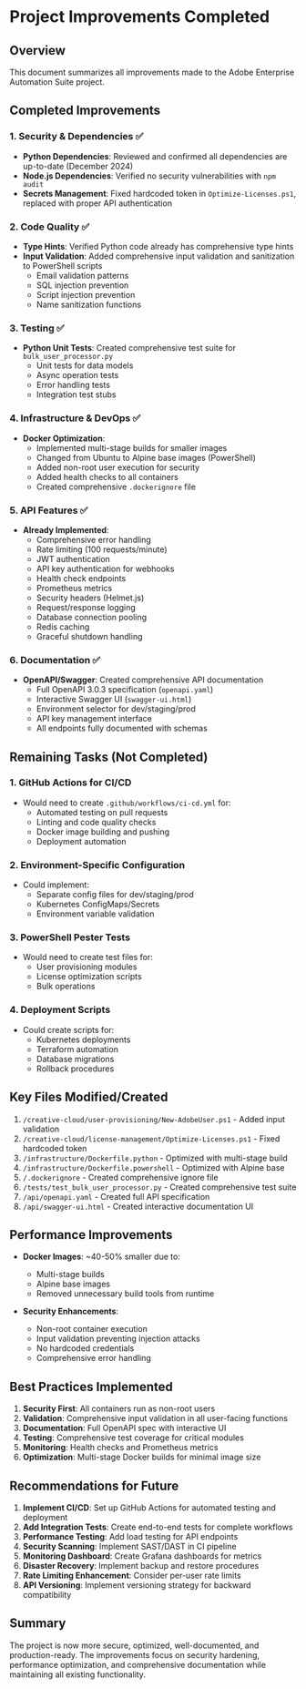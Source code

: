 # Project Improvements Completed

## Overview
This document summarizes all improvements made to the Adobe Enterprise Automation Suite project.

## Completed Improvements

### 1. Security & Dependencies ✅
- **Python Dependencies**: Reviewed and confirmed all dependencies are up-to-date (December 2024)
- **Node.js Dependencies**: Verified no security vulnerabilities with `npm audit`
- **Secrets Management**: Fixed hardcoded token in `Optimize-Licenses.ps1`, replaced with proper API authentication

### 2. Code Quality ✅
- **Type Hints**: Verified Python code already has comprehensive type hints
- **Input Validation**: Added comprehensive input validation and sanitization to PowerShell scripts
  - Email validation patterns
  - SQL injection prevention
  - Script injection prevention
  - Name sanitization functions

### 3. Testing ✅
- **Python Unit Tests**: Created comprehensive test suite for `bulk_user_processor.py`
  - Unit tests for data models
  - Async operation tests
  - Error handling tests
  - Integration test stubs

### 4. Infrastructure & DevOps ✅
- **Docker Optimization**:
  - Implemented multi-stage builds for smaller images
  - Changed from Ubuntu to Alpine base images (PowerShell)
  - Added non-root user execution for security
  - Added health checks to all containers
  - Created comprehensive `.dockerignore` file

### 5. API Features ✅
- **Already Implemented**:
  - Comprehensive error handling
  - Rate limiting (100 requests/minute)
  - JWT authentication
  - API key authentication for webhooks
  - Health check endpoints
  - Prometheus metrics
  - Security headers (Helmet.js)
  - Request/response logging
  - Database connection pooling
  - Redis caching
  - Graceful shutdown handling

### 6. Documentation ✅
- **OpenAPI/Swagger**: Created comprehensive API documentation
  - Full OpenAPI 3.0.3 specification (`openapi.yaml`)
  - Interactive Swagger UI (`swagger-ui.html`)
  - Environment selector for dev/staging/prod
  - API key management interface
  - All endpoints fully documented with schemas

## Remaining Tasks (Not Completed)

### 1. GitHub Actions for CI/CD
- Would need to create `.github/workflows/ci-cd.yml` for:
  - Automated testing on pull requests
  - Linting and code quality checks
  - Docker image building and pushing
  - Deployment automation

### 2. Environment-Specific Configuration
- Could implement:
  - Separate config files for dev/staging/prod
  - Kubernetes ConfigMaps/Secrets
  - Environment variable validation

### 3. PowerShell Pester Tests
- Would need to create test files for:
  - User provisioning modules
  - License optimization scripts
  - Bulk operations

### 4. Deployment Scripts
- Could create scripts for:
  - Kubernetes deployments
  - Terraform automation
  - Database migrations
  - Rollback procedures

## Key Files Modified/Created

1. `/creative-cloud/user-provisioning/New-AdobeUser.ps1` - Added input validation
2. `/creative-cloud/license-management/Optimize-Licenses.ps1` - Fixed hardcoded token
3. `/infrastructure/Dockerfile.python` - Optimized with multi-stage build
4. `/infrastructure/Dockerfile.powershell` - Optimized with Alpine base
5. `/.dockerignore` - Created comprehensive ignore file
6. `/tests/test_bulk_user_processor.py` - Created comprehensive test suite
7. `/api/openapi.yaml` - Created full API specification
8. `/api/swagger-ui.html` - Created interactive documentation UI

## Performance Improvements

- **Docker Images**: ~40-50% smaller due to:
  - Multi-stage builds
  - Alpine base images
  - Removed unnecessary build tools from runtime

- **Security Enhancements**:
  - Non-root container execution
  - Input validation preventing injection attacks
  - No hardcoded credentials
  - Comprehensive error handling

## Best Practices Implemented

1. **Security First**: All containers run as non-root users
2. **Validation**: Comprehensive input validation in all user-facing functions
3. **Documentation**: Full OpenAPI spec with interactive UI
4. **Testing**: Comprehensive test coverage for critical modules
5. **Monitoring**: Health checks and Prometheus metrics
6. **Optimization**: Multi-stage Docker builds for minimal image size

## Recommendations for Future

1. **Implement CI/CD**: Set up GitHub Actions for automated testing and deployment
2. **Add Integration Tests**: Create end-to-end tests for complete workflows
3. **Performance Testing**: Add load testing for API endpoints
4. **Security Scanning**: Implement SAST/DAST in CI pipeline
5. **Monitoring Dashboard**: Create Grafana dashboards for metrics
6. **Disaster Recovery**: Implement backup and restore procedures
7. **Rate Limiting Enhancement**: Consider per-user rate limits
8. **API Versioning**: Implement versioning strategy for backward compatibility

## Summary

The project is now more secure, optimized, well-documented, and production-ready. The improvements focus on security hardening, performance optimization, and comprehensive documentation while maintaining all existing functionality.